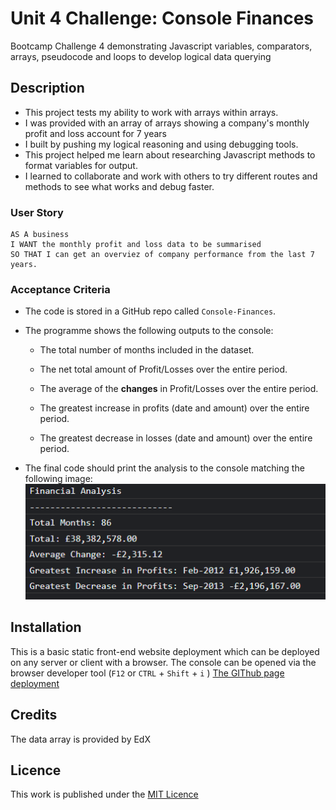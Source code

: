 # Unit 4 Challenge: Console Finances
Bootcamp Challenge 4 demonstrating Javascript variables, comparators, arrays, pseudocode and loops to develop logical data querying

## Description

- This project tests my ability to work with arrays within arrays.
- I was provided with an array of arrays showing a company's monthly profit and loss account for 7 years
- I built by pushing my logical reasoning and using debugging tools.
- This project helped me learn about researching Javascript methods to format variables for output.
- I learned to collaborate and work with others to try different routes and methods to see what works and debug faster.

### User Story

```
AS A business
I WANT the monthly profit and loss data to be summarised
SO THAT I can get an overviez of company performance from the last 7 years.
```

### Acceptance Criteria

* The code is stored in a GitHub repo called `Console-Finances`.

* The programme shows the following outputs to the console:

  * The total number of months included in the dataset.

  * The net total amount of Profit/Losses over the entire period.

  * The average of the **changes** in Profit/Losses over the entire period.
  
  * The greatest increase in profits (date and amount) over the entire period.

  * The greatest decrease in losses (date and amount) over the entire period.

* The final code should print the analysis to the console matching the following image:![Layout of finished page](./Assets/Images/Screenshot%202022-12-16%20181640.png)

## Installation

This is a basic static front-end website deployment which can be deployed on any server or client with a browser. The console can be opened via the browser developer tool (`F12` or `CTRL` + `Shift` + `i` ) [The GIThub page deployment](https://essexgit.github.io/Console-Finances/)

## Credits

The data array is provided by EdX

## Licence
This work is published under the [MIT Licence](./LICENSE)